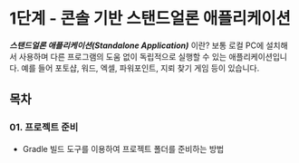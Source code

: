 # 1단계 - 콘솔 기반 스탠드얼론 애플리케이션

**_스탠드얼론 애플리케이션(Standalone Application)_** 이란? 보통 로컬 PC에 설치해서 사용하며 다른 프로그램의 도움 없이 독립적으로 실행할 수 있는 애플리케이션입니다. 예를 들어 포토샵, 워드, 엑셀, 파워포인트, 지뢰 찾기 게임 등이 있습니다.

## 목차

### 01. 프로젝트 준비

- Gradle 빌드 도구를 이용하여 프로젝트 폴더를 준비하는 방법
